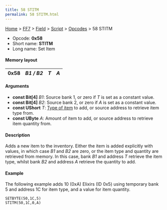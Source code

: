 ```yaml
---
title: 58 STITM
permalink: 58 STITM.html
---
```


[Home](../../../../Main%20Page.md) > [FF7](../../../../FF7.md) > [Field](../../../Field.md) > [Script](../../Script.md) > [Opcodes](../Opcodes.md) > 58 STITM

-   Opcode: **0x58**
-   Short name: **STITM**
-   Long name: Set Item

#### Memory layout

| 0x58 | *B1 / B2* | *T* | *A* |
|------|-----------|-----|-----|

#### Arguments

-   **const Bit\[4\]** *B1*: Source bank 1, or zero if *T* is set as a
    constant value.
-   **const Bit\[4\]** *B2*: Source bank 2, or zero if *A* is set as a
    constant value.
-   **const UShort** *T*: [Type of item][] to add, or source address to
    retrieve item type from.
-   **const UByte** *A*: Amount of item to add, or source address to
    retrieve item quantity from.

#### Description

Adds a new item to the inventory. Either the item is added explicitly
with values, in which case *B1* and *B2* are zero, or the item type and
quantity are retrieved from memory. In this case, bank *B1* and address
*T* retrieve the item type, whilst bank *B2* and address *A* retrieve
the quantity to add.

#### Example

The following example adds 10 (0xA) Elixirs (ID 0x5) using temporary
bank 5 and address 1C for item type, and a value for item quantity.

`SETBYTE(50,1C,5)`  
`STITM(50,1C,0,A)`

  [Type of item]: ../Item%20ID.md "wikilink"
